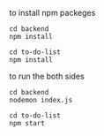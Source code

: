 to install npm packeges
```
cd backend
npm install
```
```
cd to-do-list
npm install
```

to run the both sides

```
cd backend
nodemon index.js
```
```
cd to-do-list
npm start
```
